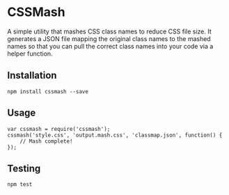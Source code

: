 CSSMash
=======

A simple utility that mashes CSS class names to reduce CSS file size.  It generates a JSON file mapping the original class names to the mashed names so that you can pull the correct class names into your code via a helper function.

## Installation

    npm install cssmash --save

## Usage

    var cssmash = require('cssmash');
    cssmash('style.css', 'output.mash.css', 'classmap.json', function() {
        // Mash complete!
    });

## Testing

    npm test
